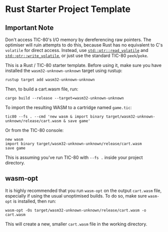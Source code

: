 # Rust Starter Project Template

## Important Note
Don't access TIC-80's I/O memory by dereferencing raw pointers. The optimiser will ruin attempts to do this, because Rust has no equivalent to C's `volatile` for direct access. Instead, use [`std::ptr::read_volatile`](https://doc.rust-lang.org/std/ptr/fn.read_volatile.html) and [`std::ptr::write_volatile`](https://doc.rust-lang.org/std/ptr/fn.write_volatile.html), or just use the standard TIC-80 `peek`/`poke`.

This is a Rust / TIC-80 starter template. Before using it, make sure you have installed the `wasm32-unknown-unknown` target using rustup:
```
rustup target add wasm32-unknown-unknown
```

Then, to build a cart.wasm file, run:

```
cargo build --release --target=wasm32-unknown-unknown
```

To import the resulting WASM to a cartridge named `game.tic`:

```
tic80 --fs . --cmd 'new wasm & import binary target/wasm32-unknown-unknown/release/cart.wasm & save game'
```

Or from the TIC-80 console:

```
new wasm
import binary target/wasm32-unknown-unknown/release/cart.wasm
save game
```

This is assuming you've run TIC-80 with `--fs .` inside your project directory.


## wasm-opt
It is highly recommended that you run `wasm-opt` on the output `cart.wasm` file, especially if using the usual unoptimised builds. To do so, make sure `wasm-opt` is installed, then run:
```
wasm-opt -Os target/wasm32-unknown-unknown/release/cart.wasm -o cart.wasm
```
This will create a new, smaller `cart.wasm` file in the working directory.
